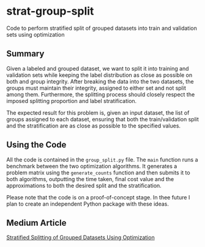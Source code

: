 # strat-group-split
Code to perform stratified split of grouped datasets into train 
and validation sets using optimization

## Summary
Given a labeled and grouped dataset, we want to split it into 
training and validation sets while keeping the label 
distribution as close as possible on both and group integrity. 
After breaking the data into the two datasets, the groups must 
maintain their integrity, assigned to either set and not split 
among them. Furthermore, the splitting process should closely 
respect the imposed splitting proportion and label 
stratification.

The expected result for this problem is, given an input dataset, 
the list of groups assigned to each dataset, ensuring that both 
the train/validation split and the stratification are as close 
as possible to the specified values.

## Using the Code
All the code is contained in the `group_split.py` file.
The `main` function runs a benchmark between the two
optimization algorithms. It generates a problem matrix using
the `generate_counts` function and then submits it to both
algorithms, outputting the time taken, final cost value and
the approximations to both the desired split and the 
stratification.

Please note that the code is on a proof-of-concept stage. In 
thee future I plan to create an independent Python package
with these ideas.

## Medium Article
[Stratified Splitting of Grouped Datasets Using Optimization](https://towardsdatascience.com/stratified-splitting-of-grouped-datasets-using-optimization-bdc12fb6e691)
